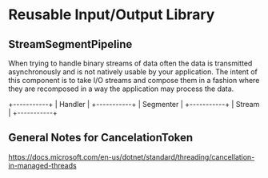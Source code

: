 ﻿# Reusable Input/Output Library


## StreamSegmentPipeline

When trying to handle binary streams of data often the data is transmitted asynchronously and is not natively 
usable by your application.  The intent of this component is to take I/O streams and compose them in a fashion 
where they are recomposed in a way the application may process the data.

+-----------+
|  Handler  |
+-----------+
| Segmenter |
+-----------+
|  Stream   |
+-----------+
 

## General Notes for CancelationToken

https://docs.microsoft.com/en-us/dotnet/standard/threading/cancellation-in-managed-threads